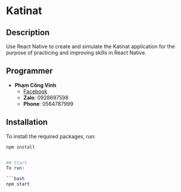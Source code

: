 # Katinat  

## Description
Use React Native to create and simulate the Katinat application for the purpose of practicing and improving skills in React Native.

## Programmer
- **Phạm Công Vinh**
  - [Facebook](https://www.facebook.com/veen.coon.111)
  - **Zalo**: 0928697598
  - **Phone**: 0564787999

## Installation
To install the required packages, run:

```bash
npm install


## Start
To run:

```bash
npm start

